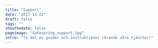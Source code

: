 ```yaml
---
title: "Support"
date: "2017-11-22"
draft: false
tags: ""
showthedate: false
pageimage: "Safespring_support.jpg"
intro: "Ta del av guider och instruktioner rörande våra tjänster!"
---
```


